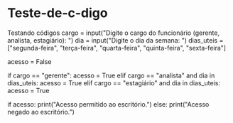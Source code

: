 # Teste-de-c-digo
Testando códigos
cargo = input("Digite o cargo do funcionário (gerente, analista, estagiário): ")
dia = input("Digite o dia da semana: ")
dias_uteis = ["segunda-feira", "terça-feira", "quarta-feira", "quinta-feira", "sexta-feira"]


acesso = False

if cargo == "gerente":
  acesso = True
elif cargo == "analista" and dia in dias_uteis:
  acesso = True
elif cargo == "estagiário" and dia in dias_uteis:
  acesso = True


if acesso:
  print("Acesso permitido ao escritório.")
else:
  print("Acesso negado ao escritório.")
